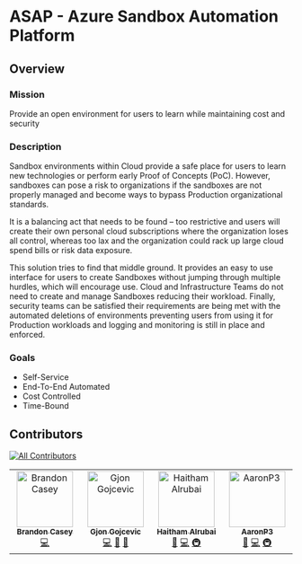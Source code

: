 # ASAP - Azure Sandbox Automation Platform

## Overview
### Mission
Provide an open environment for users to learn while maintaining cost and security

### Description
Sandbox environments within Cloud provide a safe place for users to learn new technologies or perform early Proof of Concepts (PoC). However, sandboxes can pose a risk to organizations if the sandboxes are not properly managed and become ways to bypass Production organizational standards.

It is a balancing act that needs to be found – too restrictive and users will create their own personal cloud subscriptions where the organization loses all control, whereas too lax and the organization could rack up large cloud spend bills or risk data exposure.

This solution tries to find that middle ground. It provides an easy to use interface for users to create Sandboxes without jumping through multiple hurdles, which will encourage use. Cloud and Infrastructure Teams do not need to create and manage Sandboxes reducing their workload. Finally, security teams can be satisfied their requirements are being met with the automated deletions of environments preventing users from using it for Production workloads and logging and monitoring is still in place and enforced.

### Goals
- Self-Service
- End-To-End Automated
- Cost Controlled
- Time-Bound

## Contributors
<!-- All Contributors Emoji Reference: https://allcontributors.org/docs/en/emoji-key -->
<!-- ALL-CONTRIBUTORS-BADGE:START - Do not remove or modify this section -->
[![All Contributors](https://img.shields.io/badge/all_contributors-4-orange.svg?style=flat-square)](#contributors-)
<!-- ALL-CONTRIBUTORS-BADGE:END -->

<!-- ALL-CONTRIBUTORS-LIST:START - Do not remove or modify this section -->
<!-- prettier-ignore-start -->
<!-- markdownlint-disable -->
<table>
  <tbody>
    <tr>
      <td align="center" valign="top" width="14.28%"><a href="https://github.com/bcasey266"><img src="https://avatars.githubusercontent.com/u/11546229?v=4?s=100" width="100px;" alt="Brandon Casey"/><br /><sub><b>Brandon Casey</b></sub></a><br /><a href="https://github.com/bcasey266/ASAP/commits?author=bcasey266" title="Code">💻</a></td>
      <td align="center" valign="top" width="14.28%"><a href="http://gjon.dev"><img src="https://avatars.githubusercontent.com/u/7807870?v=4?s=100" width="100px;" alt="Gjon Gojcevic"/><br /><sub><b>Gjon Gojcevic</b></sub></a><br /><a href="https://github.com/bcasey266/ASAP/commits?author=gjonn" title="Code">💻</a> <a href="#design-gjonn" title="Design">🎨</a> <a href="#ideas-gjonn" title="Ideas, Planning, & Feedback">🤔</a></td>
      <td align="center" valign="top" width="14.28%"><a href="https://github.com/manutd9393"><img src="https://avatars.githubusercontent.com/u/72894675?v=4?s=100" width="100px;" alt="Haitham Alrubai"/><br /><sub><b>Haitham Alrubai</b></sub></a><br /><a href="#ideas-manutd9393" title="Ideas, Planning, & Feedback">🤔</a> <a href="https://github.com/bcasey266/ASAP/commits?author=manutd9393" title="Code">💻</a> <a href="#infra-manutd9393" title="Infrastructure (Hosting, Build-Tools, etc)">🚇</a></td>
      <td align="center" valign="top" width="14.28%"><a href="https://github.com/AaronP3"><img src="https://avatars.githubusercontent.com/u/92662388?v=4?s=100" width="100px;" alt="AaronP3"/><br /><sub><b>AaronP3</b></sub></a><br /><a href="#ideas-AaronP3" title="Ideas, Planning, & Feedback">🤔</a> <a href="https://github.com/bcasey266/ASAP/commits?author=AaronP3" title="Code">💻</a> <a href="#infra-AaronP3" title="Infrastructure (Hosting, Build-Tools, etc)">🚇</a></td>
    </tr>
  </tbody>
</table>

<!-- markdownlint-restore -->
<!-- prettier-ignore-end -->

<!-- ALL-CONTRIBUTORS-LIST:END -->
<!-- prettier-ignore-start -->
<!-- markdownlint-disable -->

<!-- markdownlint-restore -->
<!-- prettier-ignore-end -->

<!-- ALL-CONTRIBUTORS-LIST:END -->
